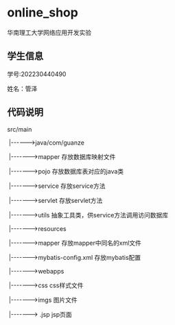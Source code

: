 # online_shop
华南理工大学网络应用开发实验

## 学生信息

   学号:202230440490

   姓名：管泽

## 代码说明

src/main

​    |------>java/com/guanze

​        |------->mapper    存放数据库映射文件

​        |------->pojo         存放数据库表对应的java类

​        |------->service     存放service方法

​        |------->servlet      存放servlet方法

​        |------->utils          抽象工具类，供service方法调用访问数据库

​    |------->resources

​        |------->mapper    存放mapper中同名的xml文件

​        |------->mybatis-config.xml   存放mybatis配置

​    |------->webapps

​        |------->css      css样式文件

​        |------->imgs    图片文件

​        |-------> .jsp    jsp页面
